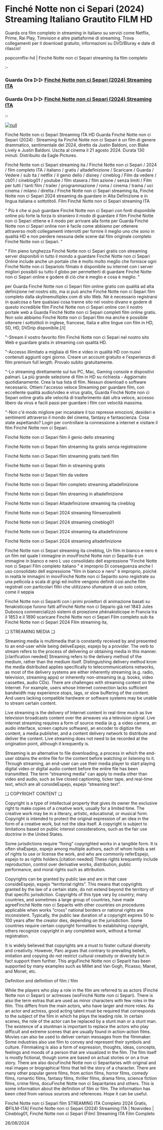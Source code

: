 # Finché Notte non ci Separi (2024) Streaming Italiano Grautito FILM HD



Guarda ora film completo in streaming in italiano su servizi come Netflix, Prime, Rai Play, Timvision e altre piattaforme di streaming. Trova collegamenti per il download gratuito, informazioni su DVD/Bluray e date di rilascio!

popcornflix-hd | Finché Notte non ci Separi streaming ita film completo

:-

### Guarda Ora ▷▷ [Finché Notte non ci Separi (2024) Streaming ITA](https://t.co/fMsvL0YB8i)

### Guarda Ora ▷▷ [Finché Notte non ci Separi (2024) Streaming ITA](https://t.co/fMsvL0YB8i)

:-


[![null](https://static.wixstatic.com/media/855a25_043b5abeb4ae4d35ac003198e7fe56ed~mv2.gif)](https://t.co/fMsvL0YB8i)

Finché Notte non ci Separi Streaming ITA HD
Guarda Finché Notte non ci Separi (2024) : Streaming ita Finché Notte non ci Separi è un film di genere drammatico, sentimentale del 2024, diretto da Justin Baldoni, con Blake Lively e Justin Baldoni. Uscita al cinema il 21 agosto 2024. Durata 130 minuti. Distribuito da Eagle Pictures.

Finché Notte non ci Separi streaming ita / Finché Notte non ci Separi / 2024 / film completo ITA / italiano / gratis / altadefinizione / Scaricare / Guarda / Vedere / sub ita / netflix / il genio dello / disney / cineblog / Film da vedere / cb01 / cineblog01 / youtube / film stasera / film azione / senza limiti / Film per tutti / tanti film / trailer / programmazione / roma / cinema / trama / uci cinema / milano / diretta / Finché Notte non ci Separi streaming ita, Finché Notte non ci Separi 2024 streaming da guardare in Alta Definizione e in lingua italiana o sottotitoli. Film Finché Notte non ci Separi streaming ITA

" Più è che si può guardare Finché Notte non ci Separi con fonti disponibile online più forte la forza lo straniero il modo di guardare il film Finché Notte non ci Separi ottiene e il modo per arrivare alla fonte per Guarda Finché Notte non ci Separi online non è facile come abbiamo per ottenere attraverso molti collegamenti interrotti per fornire il meglio uno che sono in qualità HD e non perdere nessuna delle scene dal film originale completo Finché Notte non ci Separi. "

" Film pieno lunghezza Finché Notte non ci Separi gratis con streaming server disponibili in tutto il mondo a guardare Finché Notte non ci Separi Online include anche un portale che è molto molto meglio che fornisce ogni Finché Notte non ci Separiolo filmato è disponibile su internet con i server migliori possibili su tutto il globo per permetterti di guardare Finché Notte non ci Separi online e godere di ciò che è meglio e cosa è meglio. "

per Guarda Finché Notte non ci Separi film online gratis con qualità ad alta definizione nel nostro sito, ma si può anche Finché Notte non ci Separi film completo dalla skylinemultiplex.com di sito Web. Né è necessario registrarsi in qualcosa o fare qualsiasi cosa tranne sito nel vostro divano e godere di questo incredibile film Finché Notte non ci Separi online con il nostro portale web a Guarda Finché Notte non ci Separi completi film online gratis. Non solo abbiamo Finché Notte non ci Separi film ma anche è possibile ottenere i sottotitoli in inglese, francese, Italia e altre lingue con film in HD, SD, HD, DVDrip disponibile.[/i]

"-Stream il vostro favorito film Finché Notte non ci Separi nel nostro sito Web e guardare gratis in streaming con qualità HD.

"-Accesso illimitato a migliaia di film e video in qualità HD con nuovi contenuti aggiunti ogni giorno. Creare un account gratuito e l'esperienza di film premium full length. Provalo subito gratuitamente.

"-Lo streaming direttamente sul tuo PC, Mac, Gaming console e dispositivi palmari. La più grande selezione di film in HD su richiesta - Aggiornato quotidianamente. Crea la tua lista di film. Nessun download o software necessario. Ottieni l'accesso veloce Streaming per guardare film, con eccellente qualità audio/video e virus gratis, Guarda Finché Notte non ci Separi online gratis alle velocità di trasferimento dati ultra veloce, accesso libero da virus e facili passi per guardare i film con velocità massima.

"-Non c'è modo migliore per incanalare il tuo represse emozioni, desideri e sentimenti attraverso il mondo del cinema, fantasy e fantascienza. Cosa state aspettando? Login per controllare la connessione a internet e visitare il film Finché Notte non ci Separi.

Finché Notte non ci Separi film il genio dello streaming

Finché Notte non ci Separi film streaming ita gratis senza registrazione

Finché Notte non ci Separi film streaming gratis tanti film

Finché Notte non ci Separi film in streaming gratis

Finché Notte non ci Separi film da vedere

Finché Notte non ci Separi film completo streaming altadefinizione

Finché Notte non ci Separi film streaming in altadefinizione

Finché Notte non ci Separi Altadefinizione streaming ita cineblog

Finché Notte non ci Separi 2024 streaming filmsenzalimiti

Finché Notte non ci Separi 2024 streaming cineblog01

Finché Notte non ci Separi 2024 streaming ita altadefinizione

Finché Notte non ci Separi 2024 streaming altadefinizione

Finché Notte non ci Separi streaming ita cineblog, Un film in bianco e nero è un film nel quale l immagine in moviFinché Notte non ci Separito è un immagine in bianco e nero L uso consolidato dell espressione "Finché Notte non ci Separi Film completo italiano " è improprio Di conseguenza anche l uso consolidato dell espressione "film in bianco e nero" è improprio, poiché in realtà le immagini in moviFinché Notte non ci Separito sono registrate su una pellicola a scala di grigi ed inoltre vengono definiti così anche film registrati con particolari filtri che utilizzano sfumature di un solo colore, come il seppia

Finché Notte non ci Separiti con i primi proiettori di animazione basati su fenakisticope furono fatti alFinché Notte non ci Separio già nel 1843 Jules Duboscq commercializzò sistemi di proiezione phénakisticope in Francia tra il 1853 e il 1890 scaricare Finché Notte non ci Separi Film completo sub ita Finché Notte non ci Separi 2024 Film streaming ita,

❏ STREAMING MEDIA ❏

Streaming media is multimedia that is constantly received by and presented to an end-user while being deliveEspejo, espejo by a provider. The verb to stream refers to the process of delivering or obtaining media in this manner.[clarification needed] Streaming refers to the delivery method of the medium, rather than the medium itself. Distinguishing delivery method krom the media distributed applies specifically to telecommunications networks, as most of the delivery systems are either inherently streaming (e.g. radio, television, streaming apps) or inherently non-streaming (e.g. books, video cassettes, audio CDs). There are challenges with streaming content on the Internet. For example, users whose Internet connection lacks sufficient bandwidth may experience stops, lags, or slow buffering of the content. And users lacking compatible hardware or software systems may be unable to stream certain content.

Live streaming is the delivery of Internet content in real-time much as live television broadcasts content over the airwaves via a television signal. Live internet streaming requires a form of source media (e.g. a video camera, an audio interface, screen capture software), an encoder to digitize the content, a media publisher, and a content delivery network to distribute and deliver the content. Live streaming does not need to be recorded at the origination point, although it krequently is.

Streaming is an alternative to file downloading, a process in which the end-user obtains the entire file for the content before watching or listening to it. Through streaming, an end-user can use their media player to start playing digital video or digital audio content before the entire file has been transmitted. The term “streaming media” can apply to media other than video and audio, such as live closed captioning, ticker tape, and real-time text, which are all consideEspejo, espejo “streaming text”.

❏ COPYRIGHT CONTENT ❏

Copyright is a type of intellectual property that gives its owner the exclusive right to make copies of a creative work, usually for a limited time. The creative work may be in a literary, artistic, educational, or musical form. Copyright is intended to protect the original expression of an idea in the form of a creative work, but not the idea itself. A copyright is subject to limitations based on public interest considerations, such as the fair use doctrine in the United States.

Some jurisdictions require “fixing” copyrighted works in a tangible form. It is often shaEspejo, espejo among multiple authors, each of whom holds a set of rights to use or license the work, and who are commonly referEspejo, espejo to as rights holders.[citation needed] These rights krequently include reproduction, control over derivative works, distribution, public performance, and moral rights such as attribution.

Copyrights can be granted by public law and are in that case consideEspejo, espejo “territorial rights”. This means that copyrights granted by the law of a certain state, do not extend beyond the territory of that specific jurisdiction. Copyrights of this type vary by country; many countries, and sometimes a large group of countries, have made agreeFinché Notte non ci Separits with other countries on procedures applicable when works “cross” national borders or national rights are inconsistent. Typically, the public law duration of a copyright expires 50 to 100 years after the creator dies, depending on the jurisdiction. Some countries require certain copyright formalities to establishing copyright, others recognize copyright in any completed work, without a formal registration.

It is widely believed that copyrights are a must to foster cultural diversity and creativity. However, Parc argues that contrary to prevailing beliefs, imitation and copying do not restrict cultural creativity or diversity but in fact support them further. This arguFinché Notte non ci Separit has been supported by many examples such as Millet and Van Gogh, Picasso, Manet, and Monet, etc.

Definition and definition of film / film

While the players who play a role in the film are referred to as actors (Finché Notte non ci Separi) or actresses (woFinché Notte non ci Separi). There is also the term extras that are used as minor characters with few roles in the film. This differs from the main actors, who have larger and more roles. As an actor and actress, good acting talent must be required that corresponds to the subject of the film in which he plays the leading role. In certain scenes, the role of the actor can be replaced by a stunt man or a stunt man. The existence of a stuntman is important to replace the actors who play difficult and extreme scenes that are usually found in action-action films. Movies can also be used to deliver certain messages from the filmmaker. Some industries also use film to convey and represent their symbols and culture. Filmmaking is also a form of expression, thoughts, ideas, concepts, feelings and moods of a person that are visualized in the film. The film itself is mostly fictional, though some are based on actual stories or on a true story. There are also docuFinché Notte non ci Separitaries with original and real images or biographical films that tell the story of a character. There are many other popular genre films, from action films, horror films, comedy films, romantic films, fantasy films, thriller films, drama films, science fiction films, crime films, docuFinché Notte non ci Separitaries and others. This is some information about the definition of film or film. The information has been cited from various sources and references. Hope it can be useful.

Finché Notte non ci Separi film STREAMING ITA Completo 2024 Gratis, ©FILM-ITA] Finché Notte non ci Separi (2024) Streaming ITA | Nowvideo | Cineblog01, Finché Notte non ci Separi (Film) Streaming ITA Film Completo

26/08/2024
